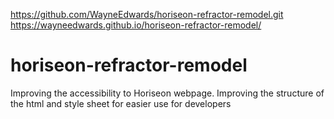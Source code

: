 https://github.com/WayneEdwards/horiseon-refractor-remodel.git
https://wayneedwards.github.io/horiseon-refractor-remodel/
# horiseon-refractor-remodel
Improving the accessibility to Horiseon webpage.
Improving the structure of the html and style sheet for easier use for developers
